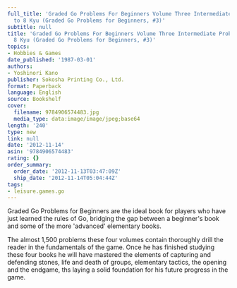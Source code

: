```yaml
---
full_title: 'Graded Go Problems For Beginners Volume Three Intermediate Problems 15
  to 8 Kyu (Graded Go Problems for Beginners, #3)'
subtitle: null
title: 'Graded Go Problems For Beginners Volume Three Intermediate Problems 15 to
  8 Kyu (Graded Go Problems for Beginners, #3)'
topics:
- Hobbies & Games
date_published: '1987-03-01'
authors:
- Yoshinori Kano
publisher: Sokosha Printing Co., Ltd.
format: Paperback
language: English
source: Bookshelf
cover:
  filename: 9784906574483.jpg
  media_type: data:image/image/jpeg;base64
length: '240'
type: new
link: null
date: '2012-11-14'
asin: '9784906574483'
rating: {}
order_summary:
  order_date: '2012-11-13T03:47:09Z'
  ship_date: '2012-11-14T05:04:44Z'
tags:
- leisure.games.go
---
```

Graded Go Problems for Beginners are the ideal book for players who have just learned the rules of Go, bridging the gap between a beginner's book and some of the more 'advanced' elementary books.

The almost 1,500 problems these four volumes contain thoroughly drill the reader in the fundamentals of the game. Once he has finished studying these four books he will have mastered the elements of capturing and defending stones, life and death of groups, elementary tactics, the opening and the endgame, ths laying a solid foundation for his future progress in the game.
